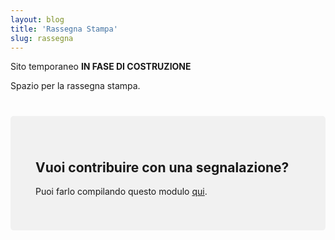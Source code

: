 ```yaml
---
layout: blog
title: 'Rassegna Stampa'
slug: rassegna
---
```

Sito temporaneo **IN FASE DI COSTRUZIONE**

Spazio per la rassegna stampa.
<br>
<div style="background-color: #f1f1f1; padding:40px; border-radius: 5px; margin-top: 40px; margin-bottom: 40px">
<h2> <i class="fas fa-hands-helping"></i> Vuoi contribuire con una segnalazione? </h2>

<p><a href="https://docs.google.com/forms/d/e/1FAIpQLScOyIffsO2hVcXWzolcZ8SQV8EBudkdwEePnHCwLcI_OS-Rfg/viewform?usp=sf_link" target='_blank'><i class="fas fa-edit"></i></a> Puoi farlo compilando questo modulo <a href="https://docs.google.com/forms/d/e/1FAIpQLScOyIffsO2hVcXWzolcZ8SQV8EBudkdwEePnHCwLcI_OS-Rfg/viewform?usp=sf_link" target='_blank'>qui</a>.</p>
</div>